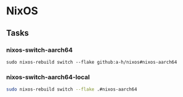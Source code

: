 # NixOS

## Tasks

### nixos-switch-aarch64

```
sudo nixos-rebuild switch --flake github:a-h/nixos#nixos-aarch64
```

### nixos-switch-aarch64-local

```bash
sudo nixos-rebuild switch --flake .#nixos-aarch64
```
